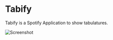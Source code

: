 # Tabify

Tabify is a Spotify Application to show tabulatures.

![Screenshot](../master/screenshot.png?raw=true)
